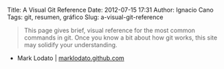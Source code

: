 Title: A Visual Git Reference
Date: 2012-07-15 17:31
Author: Ignacio Cano
Tags: git, resumen, gráfico
Slug: a-visual-git-reference

> This page gives brief, visual reference for the most common commands in git.
> Once you know a bit about how git works, this site may solidify your
> understanding.

- Mark Lodato | [marklodato.github.com][]

  [marklodato.github.com]: http://marklodato.github.com/visual-git-guide/index-en.html
    "A Visual Git Reference"
